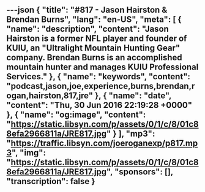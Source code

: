 ---json
{
  "title": "#817 - Jason Hairston & Brendan Burns",
  "lang": "en-US",
  "meta": [
    {
      "name": "description",
      "content": "Jason Hairston is a former NFL player and founder of KUIU, an \"Ultralight Mountain Hunting Gear\" company. Brendan Burns is an accomplished mountain hunter and manages KUIU Professional Services."
    },
    {
      "name": "keywords",
      "content": "podcast,jason,joe,experience,burns,brendan,rogan,hairston,817,jre"
    },
    {
      "name": "date",
      "content": "Thu, 30 Jun 2016 22:19:28 +0000"
    },
    {
      "name": "og:image",
      "content": "https://static.libsyn.com/p/assets/0/1/c/8/01c88efa2966811a/JRE817.jpg"
    }
  ],
  "mp3": "https://traffic.libsyn.com/joeroganexp/p817.mp3",
  "img": "https://static.libsyn.com/p/assets/0/1/c/8/01c88efa2966811a/JRE817.jpg",
  "sponsors": [],
  "transcription": false
}
---
<episode-header />

<timemark seconds="0" />

<transcribe-call-to-action />

<episode-footer />